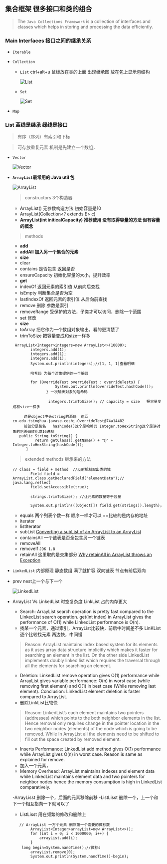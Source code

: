 
## 集合框架  很多接口和类的组合

> The `Java Collections Framework` is a collection of interfaces and classes which helps in storing and processing the data efficiently.

### Main Interfaces 接口之间的继承关系 
- `Iterable`
- `Collection`
  - `List` ctrl+alt+u  鼠标放在类的上面 出现继承图 放在包上显示包结构
  
    ![List](../image/javase/diagram/List.png)
  
  - `Set`
  
    ![Set](../image/javase/diagram/Set.png)
  
- `Map`

### List 蓝线是继承 绿线是接口

> 有序（序列）有索引和下标 

> 可存放重复元素 
> 机制是先建立一个数组， 

- `Vector`
  
  ![Vector](../image/javase/diagram/Vector.png)
  
- **`ArrayList`最常用的 Java util 包**
  
  ![ArrayList](../image/javase/diagram/ArrayList.png)
  
  > constructors 3个构造器
  
  - ArrayList()  无参数构造方法 初始容量是10
  - ArrayList(Collection<? extends E> c)
  - **ArrayList(int initicalCapacity) 推荐使用 没有取得容量的方法 但有容量的概念**
  
  > methods
  
  - **add**
  - **addAll 加入另一个集合的元素**
  - **size**
  - clear
  - contains 是否包含 返回是否
  - ensureCapacity 初始化容量的大小，提升效率
  - **get**
  - indexOf  返回元素的索引值 从前向后查找
  - isEmpty 判断集合是否为空
  - lastIndexOf 返回元素的索引值 从后向前查找
  - remove 删除 参数是索引
  - removeRange  受保护的方法，子类才可以访问，删除一个范围
  - set 修改
  - **size**
  - toArray  把它作为一个数组对象输出，看的更清楚了
  - trimToSize  把容量变成和size一样多
  
  ```
   ArrayList<Integer>integers=new ArrayList<>(10000);
          integers.add(1);
          integers.add(1);
          integers.add(1);
          System.out.println(integers);//[1, 1, 1]查看明细
          
          哈希码 为每个对象提供的一个编码
          
          for (OverrideTest overrideTest : overrideTests) {
                     System.out.println(overrideTest.hashCode());
                 } 一次输出对象的哈希码
                 
                  integers.trimToSize(); // capacity = size   把容量变成和size一样多
                 
       这是object中头string的源码  返回 cn.edu.tsinghua.javase.ceshi.OverrideTest@74a14482         
       前部分是包名   hashCode()这个是哈希码 Integer.toHexString这个是讲对象的哈希码转化成16进制
     public String toString() {
            return getClass().getName() + "@" + Integer.toHexString(hashCode());
        }
  ```
   
  > extended methods  继承来的方法
  
  ```
  // class = field + method  //反射机制取出类的域
          Field field = ArrayList.class.getDeclaredField("elementData");// java.lang.reflect
          field.setAccessible(true);
  
          strings.trimToSize(); //让元素的数量等于容量
  
          System.out.println(((Object[]) field.get(strings)).length);
  ```
  
  - equals 两个列表个数一样 顺序一样才可以 ==比较的是内存的地址
  - iterator
  - listIterator
  - subList [Converting a subList of an ArrayList to an ArrayList](http://stackoverflow.com/a/16644841/3414180)
  - containsAll  一个链表是否全包含另一个链表
  - removeAll
  - removeIf `JDK 1.8`
  - retainAll  这里取的是交集部分
  [Why retainAll in ArrayList throws an Exception](http://stackoverflow.com/a/17564823/3414180)
  
- `LinkedList` 内部原理 静态数组 满了就扩容 双向链表 节点有前后双向
- prev nest上一个与下一个
  
  ![LinkedList](../image/javase/diagram/LinkedList.png)
  
- ArrayList Vs LinkedList  时空复杂度 LinkList 占的内存更大
  - Search: ArrayList search operation is pretty fast compared to the LinkedList search operation. get(int index) in ArrayList gives the performance of O(1) while LinkedList performance is O(n).
  - 找某一个元素，通过索引，ArrayList比较快，前后中时间差不多 LinKList 逐个比较找元素 两边快，中间慢
  > Reason: ArrayList maintains index based system for its elements as it uses array data structure implicitly which makes it faster for searching an element in the list. On the other side LinkedList implements doubly linked list which requires the traversal through all the elements for searching an element.

  - Deletion: LinkedList remove operation gives O(1) performance while ArrayList gives variable performance: O(n) in worst case (while removing first element) and O(1) in best case (While removing last element). Conclusion: LinkedList element deletion is faster compared to ArrayList.
  - 删除LinkList比较快 
  > Reason: LinkedList’s each element maintains two pointers (addresses) which points to the both neighbor elements in the list. Hence removal only requires change in the pointer location in the two neighbor nodes (elements) of the node which is going to be removed. While In ArrayList all the elements need to be shifted to fill out the space created by removed element.

  - Inserts Performance: LinkedList add method gives O(1) performance while ArrayList gives O(n) in worst case. Reason is same as explained for remove.
  - 加入一个元素，
  - Memory Overhead: ArrayList maintains indexes and element data while LinkedList maintains element data and two pointers for neighbor nodes hence the memory consumption is high in LinkedList comparatively.
  
  -ArrayLisst 删除一个，后面的元素移除前移
  -ListLisst 删除一个，上一个和下一个相互指向一下就可以了
  - ListLisst 用在频繁的修改和删除上
  
  ```
     // ArrayList 一万个元素 删除第一个需要的微秒数
          ArrayList<Integer>arrayList=new ArrayList<>();
          for (int i = 0; i < 1000000; i++) {
              arrayList.add(i);
          }
      long begin=System.nanoTime();//微秒s
          arrayList.remove(0);
          System.out.println(System.nanoTime()-begin);
  ```